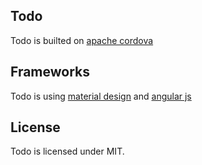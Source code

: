 ## Todo
Todo is builted on [apache cordova](http://cordova.io)
## Frameworks
Todo is using [material design](http://getmdl.io) and [angular js](http://angularjs.org)
## License
Todo is licensed under MIT.